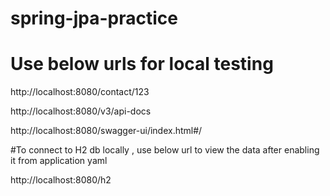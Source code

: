 # spring-jpa-practice

# Use below urls for local testing

http://localhost:8080/contact/123

http://localhost:8080/v3/api-docs

http://localhost:8080/swagger-ui/index.html#/

#To connect to H2 db locally , use below url to view the data after enabling it from application yaml

http://localhost:8080/h2
